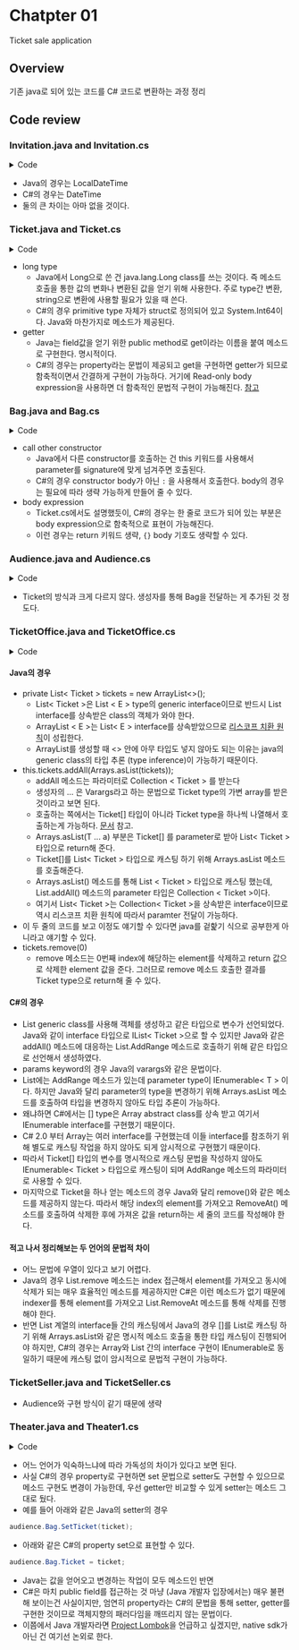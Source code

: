 # Chatpter 01

Ticket sale application

## Overview

기존 java로 되어 있는 코드를 C# 코드로 변환하는 과정 정리

## Code review

### Invitation.java and Invitation.cs

<details>
<summary>Code</summary>
<p>

``` java
import java.time.LocalDateTime;

public class Invitation {
    private LocalDateTime when;
}
```

``` csharp
using System;

public class Invitation {
    private DateTime when;
}
```

</p>
</details>

- Java의 경우는 LocalDateTime
- C#의 경우는 DateTime
- 둘의 큰 차이는 아마 없을 것이다.

### Ticket.java and Ticket.cs

<details>
<summary>Code</summary>
<p>

``` java
public class Ticket {
    private Long fee;

    public Long getFee() {
        return fee;
    }
}
```

``` csharp
public class Ticket {

    private long fee;

    public long Fee => fee;
}
```

</p>
</details>

- long type
  - Java에서 Long으로 쓴 건 java.lang.Long class를 쓰는 것이다. 즉 메소드 호출을 통한 값의 변화나 변환된 값을 얻기 위해 사용한다. 주로 type간 변환, string으로 변환에 사용할 필요가 있을 때 쓴다.
  - C#의 경우 primitive type 자체가 struct로 정의되어 있고 System.Int64이다. Java와 마찬가지로 메소드가 제공된다.
- getter
  - Java는 field값을 얻기 위한 public method로 get이라는 이름을 붙여 메소드로 구현한다. 명시적이다.
  - C#의 경우는 property라는 문법이 제공되고 get을 구현하면 getter가 되므로 함축적이면서 간결하게 구현이 가능하다. 거기에 Read-only body expression을 사용하면 더 함축적인 문법적 구현이 가능해진다. [참고](https://docs.microsoft.com/en-us/dotnet/csharp/programming-guide/statements-expressions-operators/expression-bodied-members#read-only-properties)

### Bag.java and Bag.cs

<details>
<summary>Code</summary>
<p>

``` java
public class Bag {
    private Long amount;
    private Invitation invitation;
    private Ticket ticket;

    public Bag(long amount) {
        this(null, amount);
    }

    public Bag(Invitation invitation, long amount) {
        this.invitation = invitation;
        this.amount = amount;
    }

    public boolean hasInvitation() {
        return invitation != null;
    }

    public boolean hasTicket() {
        return ticket != null;
    }

    public void setTicket(Ticket ticket) {
        this.ticket = ticket;
    }

    public void minusAmount(Long amount) {
        this.amount -= amount;
    }

    public void plusAmount(Long amount) {
        this.amount += amount;
    }
}
```

``` csharp
public class Bag {

    private long amount;
    private Invitation invitation;
    private Ticket ticket;

    public Bag(long amount) : this(null, amount) {}

    public Bag(Invitation invitation, long amount)
    {
        this.invitation = invitation;
        this.amount = amount;
    }

    public bool HasInvitation => invitation != null;

    public bool HasTicket => ticket != null;

    public void SetTicket(Ticket ticket) => this.ticket = ticket;

    public void MinusAmount(long amount) => this.amount -= amount;

    public void PlusAmount(long amount) => this.amount += amount;
}
```

</p>
</details>

- call other constructor
  - Java에서 다른 constructor를 호출하는 건 this 키워드를 사용해서 parameter를 signature에 맞게 넘겨주면 호출된다.
  - C#의 경우 constructor body가 아닌 `:` 을 사용해서 호출한다. body의 경우는 필요에 따라 생략 가능하게 만들어 줄 수 있다.
- body expression
  - Ticket.cs에서도 설명했듯이, C#의 경우는 한 줄로 코드가 되어 있는 부분은 body expression으로 함축적으로 표현이 가능해진다.
  - 이런 경우는 return 키워드 생략, `{}` body 기호도 생략할 수 있다.

### Audience.java and Audience.cs

<details>
<summary>Code</summary>
<p>

``` java
public class Audience {
    private Bag bag;

    public Audience(Bag bag) {
        this.bag = bag;
    }

    public Bag getBag() {
        return bag;
    }
}
```

``` csharp
public class Audience {

    private Bag bag;

    public Audience(Bag bag) => this.bag = bag;

    public Bag Bag => bag;
}
```

</p>
</details>

- Ticket의 방식과 크게 다르지 않다. 생성자를 통해 Bag을 전달하는 게 추가된 것 정도다.

### TicketOffice.java and TicketOffice.cs

<details>
<summary>Code</summary>
<p>

``` java
import java.util.ArrayList;
import java.util.Arrays;
import java.util.List;

public class TicketOffice {
    private Long amount;
    private List<Ticket> tickets = new ArrayList<>();

    public TicketOffice(Long amount, Ticket ... tickets) {
        this.amount = amount;
        this.tickets.addAll(Arrays.asList(tickets));
    }

    public Ticket getTicket() {
        return tickets.remove(0);
    }

    public void minusAmount(Long amount) {
        this.amount -= amount;
    }

    public void plusAmount(Long amount) {
        this.amount += amount;
    }
}
```

``` csharp
using System.Collections.Generic;
using System.Linq;

public class TicketOffice {

    private long amount;
    private List<Ticket> tickets = new List<Ticket>();

    public TicketOffice(long amount, params Ticket[] tickets)
    {
        this.amount = amount;
        this.tickets.AddRange(tickets);
    }

    public Ticket Ticket
    {
        get
        {
            Ticket t = tickets[0];
            tickets.RemoveAt(0);
            return t;
        }
    }

    public void MinusAmount(long amount) => this.amount -= amount;

    public void PlusAmount(long amount) => this.amount += amount;
}
```

</p>
</details>

#### Java의 경우

- private List< Ticket > tickets = new ArrayList<>();
  - List< Ticket >은 List < E > type의 generic interface이므로 반드시 List interface를 상속받은 class의 객체가 와야 한다.
  - ArrayList < E >는 List< E > interface를 상속받았으므로 [리스코프 치환 원칙](https://en.wikipedia.org/wiki/Liskov_substitution_principle)이 성립한다.
  - ArrayList를 생성할 때 <> 안에 아무 타입도 넣지 않아도 되는 이유는 java의 generic class의 타입 추론 (type inference)이 가능하기 때문이다.
- this.tickets.addAll(Arrays.asList(tickets));
  - addAll 메소드는 파라미터로 Collection < Ticket > 를 받는다
  - 생성자의 ... 은 Varargs라고 하는 문법으로 Ticket type의 가변 array를 받은 것이라고 보면 된다.
  - 호출하는 쪽에서는 Ticket[] 타입이 아니라 Ticket type을 하나씩 나열해서 호출하는게 가능하다. [문서](https://docs.oracle.com/javase/8/docs/technotes/guides/language/varargs.html) 참고.
  - Arrays.asList(T ... a) 부분은 Ticket[] 를 parameter로 받아 List< Ticket > 타입으로 return해 준다.
  - Ticket[]를 List< Ticket > 타입으로 캐스팅 하기 위해 Arrays.asList 메소드를 호출해준다.
  - Arrays.asList() 메소드를 통해 List < Ticket > 타입으로 캐스팅 했는데, List.addAll() 메소드의 parameter 타입은 Collection < Ticket >이다.
  - 여기서 List< Ticket >는 Collection< Ticket >을 상속받은 interface이므로 역시 리스코프 치환 원칙에 따라서 paramter 전달이 가능하다.
- 이 두 줄의 코드를 보고 이정도 얘기할 수 있다면 java를 겉핥기 식으로 공부한게 아니라고 얘기할 수 있다.
- tickets.remove(0)
  - remove 메소드는 0번째 index에 해당하는 element를 삭제하고 return 값으로 삭제한 element 값을 준다. 그러므로 remove 메소드 호출한 결과를 Ticket type으로 return해 줄 수 있다.

#### C#의 경우

- List generic class를 사용해 객체를 생성하고 같은 타입으로 변수가 선언되었다. Java와 같이 interface 타입으로 IList< Ticket >으로 할 수 있지만 Java와 같은 addAll() 메소드에 대응하는 List.AddRange 메소드로 호출하기 위해 같은 타입으로 선언해서 생성하였다.
- params keyword의 경우 Java의 varargs와 같은 문법이다.
- List에는 AddRange 메소드가 있는데 parameter type이 IEnumerable< T > 이다. 하지만 Java와 달리 parameter의 type을 변경하기 위해 Arrays.asList 메소드를 호출하여 타입을 변경하지 않아도 타입 추론이 가능하다.
- 왜냐하면 C#에서는 [] type은 Array abstract class를 상속 받고 여기서 IEnumerable interface를 구현했기 때문이다.
- C# 2.0 부터 Array는 여러 interface를 구현했는데 이들 interface를 참조하기 위해 별도로 캐스팅 작업을 하지 않아도 되게 암시적으로 구현했기 때문이다.
- 따라서 Ticket[] 타입의 변수를 명시적으로 캐스팅 문법을 작성하지 않아도 IEnumerable< Ticket > 타입으로 캐스팅이 되며 AddRange 메소드의 파라미터로 사용할 수 있다.
- 마지막으로 Ticket을 하나 얻는 메소드의 경우 Java와 달리 remove()와 같은 메소드를 제공하지 않는다. 따라서 해당 index의 element를 가져오고 RemoveAt() 메소드를 호출하여 삭제한 후에 가져온 값을 return하는 세 줄의 코드를 작성해야 한다.

#### 적고 나서 정리해보는 두 언어의 문법적 차이

- 어느 문법에 우열이 있다고 보기 어렵다.
- Java의 경우 List.remove 메소드는 index 접근해서 element를 가져오고 동시에 삭제가 되는 매우 효율적인 메소드를 제공하지만 C#은 이런 메소드가 없기 때문에 indexer를 통해 element를 가져오고 List.RemoveAt 메소드를 통해 삭제를 진행해야 한다.
- 반면 List 계열의 interface들 간의 캐스팅에서 Java의 경우 []를 List로 캐스팅 하기 위해 Arrays.asList와 같은 명시적 메소드 호출을 통한 타입 캐스팅이 진행되어야 하지만, C#의 경우는 Array와 List 간의 interface 구현이 IEnumerable로 동일하기 때문에 캐스팅 없이 암시적으로 문법적 구현이 가능하다.

### TicketSeller.java and TicketSeller.cs

- Audience와 구현 방식이 같기 때문에 생략

### Theater.java and Theater1.cs

<details>
<summary>Code</summary>
<p>

``` java
public class Theater {
    private TicketSeller ticketSeller;

    public Theater(TicketSeller ticketSeller) {
        this.ticketSeller = ticketSeller;
    }

    public void enter(Audience audience) {
        if (audience.getBag().hasInvitation()) {
            Ticket ticket = ticketSeller.getTicketOffice().getTicket();
            audience.getBag().setTicket(ticket);
        } else {
            Ticket ticket = ticketSeller.getTicketOffice().getTicket();
            audience.getBag().minusAmount(ticket.getFee());
            ticketSeller.getTicketOffice().plusAmount(ticket.getFee());
            audience.getBag().setTicket(ticket);
        }
    }
}
```

``` csharp
public class Theater1 {

    private TicketSeller ticketSeller;

    public Theater1(TicketSeller ticketSeller) => this.ticketSeller = ticketSeller;

    public void Enter(Audience audience)
    {
        if (audience.Bag.HasInvitation)
        {
            Ticket ticket = ticketSeller.TicketOffice.Ticket;
            audience.Bag.SetTicket(ticket);
        }
        else
        {
            Ticket ticket = ticketSeller.TicketOffice.Ticket;
            audience.Bag.MinusAmount(ticket.Fee);
            ticketSeller.TicketOffice.PlusAmount(ticket.Fee);
            audience.Bag.SetTicket(ticket);
        }
    }
}
```

</p>
</details>

- 어느 언어가 익숙하느냐에 따라 가독성의 차이가 있다고 보면 된다.
- 사실 C#의 경우 property로 구현하면 set 문법으로 setter도 구현할 수 있으므로 메소드 구현도 변경이 가능한데, 우선 getter만 비교할 수 있게 setter는 메소드 그대로 뒀다.
- 예를 들어 아래와 같은 Java의 setter의 경우

``` java
audience.Bag.SetTicket(ticket);
```

- 아래와 같은 C#의 property set으로 표현할 수 있다.

``` csharp
audience.Bag.Ticket = ticket;
```

- Java는 값을 얻어오고 변경하는 작업이 모두 메소드인 반면
- C#은 마치 public field를 접근하는 것 마냥 (Java 개발자 입장에서는) 매우 불편해 보이는건 사실이지만, 엄연히 property라는 C#의 문법을 통해 setter, getter를 구현한 것이므로 객체지향의 패러다임을 깨뜨리지 않는 문법이다.
- 이쯤에서 Java 개발자라면 [Project Lombok](https://projectlombok.org/)을 언급하고 싶겠지만, native sdk가 아닌 건 여기선 논외로 한다.
